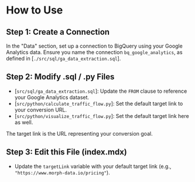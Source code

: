 # How to Use

## Step 1: Create a Connection

In the "Data" section, set up a connection to BigQuery using your Google Analytics data.
Ensure you name the connection `bq_google_analytics`, as defined in [`./src/sql/ga_data_extraction.sql`].

## Step 2: Modify .sql / .py Files

- [`src/sql/ga_data_extraction.sql`]: Update the `FROM` clause to reference your Google Analytics dataset.
- [`src/python/calculate_traffic_flow.py`]: Set the default target link to your conversion URL.
- [`src/python/visualize_traffic_flow.py`]: Set the default target link here as well.

The target link is the URL representing your conversion goal.

## Step 3: Edit this File (index.mdx)

- Update the `targetLink` variable with your default target link (e.g., `"https://www.morph-data.io/pricing"`).

